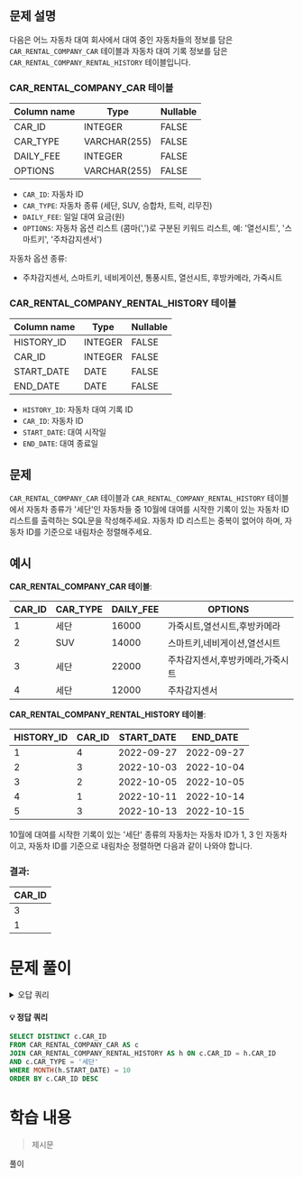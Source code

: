 ## 문제 설명

다음은 어느 자동차 대여 회사에서 대여 중인 자동차들의 정보를 담은 `CAR_RENTAL_COMPANY_CAR` 테이블과 자동차 대여 기록 정보를 담은 `CAR_RENTAL_COMPANY_RENTAL_HISTORY` 테이블입니다. 

### CAR_RENTAL_COMPANY_CAR 테이블
| Column name | Type        | Nullable |
|-------------|-------------|----------|
| CAR_ID      | INTEGER     | FALSE    |
| CAR_TYPE    | VARCHAR(255)| FALSE    |
| DAILY_FEE   | INTEGER     | FALSE    |
| OPTIONS     | VARCHAR(255)| FALSE    |

- `CAR_ID`: 자동차 ID
- `CAR_TYPE`: 자동차 종류 (세단, SUV, 승합차, 트럭, 리무진)
- `DAILY_FEE`: 일일 대여 요금(원)
- `OPTIONS`: 자동차 옵션 리스트 (콤마(',')로 구분된 키워드 리스트, 예: '열선시트', '스마트키', '주차감지센서')

자동차 옵션 종류:
- 주차감지센서, 스마트키, 네비게이션, 통풍시트, 열선시트, 후방카메라, 가죽시트

### CAR_RENTAL_COMPANY_RENTAL_HISTORY 테이블
| Column name | Type   | Nullable |
|-------------|--------|----------|
| HISTORY_ID  | INTEGER| FALSE    |
| CAR_ID      | INTEGER| FALSE    |
| START_DATE  | DATE   | FALSE    |
| END_DATE    | DATE   | FALSE    |

- `HISTORY_ID`: 자동차 대여 기록 ID
- `CAR_ID`: 자동차 ID
- `START_DATE`: 대여 시작일
- `END_DATE`: 대여 종료일

## 문제

`CAR_RENTAL_COMPANY_CAR` 테이블과 `CAR_RENTAL_COMPANY_RENTAL_HISTORY` 테이블에서 자동차 종류가 '세단'인 자동차들 중 10월에 대여를 시작한 기록이 있는 자동차 ID 리스트를 출력하는 SQL문을 작성해주세요. 자동차 ID 리스트는 중복이 없어야 하며, 자동차 ID를 기준으로 내림차순 정렬해주세요.

## 예시

**CAR_RENTAL_COMPANY_CAR 테이블**:

| CAR_ID | CAR_TYPE | DAILY_FEE | OPTIONS                                |
|--------|----------|-----------|----------------------------------------|
| 1      | 세단     | 16000     | 가죽시트,열선시트,후방카메라          |
| 2      | SUV      | 14000     | 스마트키,네비게이션,열선시트          |
| 3      | 세단     | 22000     | 주차감지센서,후방카메라,가죽시트      |
| 4      | 세단     | 12000     | 주차감지센서                          |

**CAR_RENTAL_COMPANY_RENTAL_HISTORY 테이블**:

| HISTORY_ID | CAR_ID | START_DATE | END_DATE   |
|------------|--------|------------|------------|
| 1          | 4      | 2022-09-27 | 2022-09-27 |
| 2          | 3      | 2022-10-03 | 2022-10-04 |
| 3          | 2      | 2022-10-05 | 2022-10-05 |
| 4          | 1      | 2022-10-11 | 2022-10-14 |
| 5          | 3      | 2022-10-13 | 2022-10-15 |

10월에 대여를 시작한 기록이 있는 '세단' 종류의 자동차는 자동차 ID가 1, 3 인 자동차이고, 자동차 ID를 기준으로 내림차순 정렬하면 다음과 같이 나와야 합니다.

### 결과:

| CAR_ID |
|--------|
| 3      |
| 1      |



# 문제 풀이
<details>
<summary>오답 쿼리</summary>
<div markdown="1">

#### 오답1
```SQL
SELECT c.CAR_ID
FROM CAR_RENTAL_COMPANY_CAR AS c
JOIN CAR_RENTAL_COMPANY_RENTAL_HISTORY AS h ON c.CAR_ID = h.CAR_ID
AND c.CAR_TYPE = '세단'
WHERE MONTH(h.START_DATE) = 10 
ORDER BY c.CAR_ID DESC
```
</div>
</details>


#### 💡 정답 쿼리  
```SQL
SELECT DISTINCT c.CAR_ID
FROM CAR_RENTAL_COMPANY_CAR AS c
JOIN CAR_RENTAL_COMPANY_RENTAL_HISTORY AS h ON c.CAR_ID = h.CAR_ID
AND c.CAR_TYPE = '세단'
WHERE MONTH(h.START_DATE) = 10 
ORDER BY c.CAR_ID DESC
```
# 학습 내용
>제시문

풀이